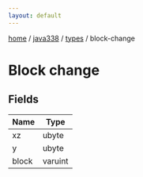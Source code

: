 ```yaml
---
layout: default
---
```


[home](/)  /  [java338](/protocol/java338)  /  [types](/protocol/java338/types)  /  block-change

# Block change

## Fields

Name | Type
---|---
xz | ubyte
y | ubyte
block | varuint

